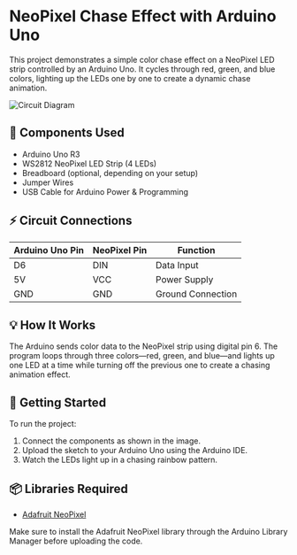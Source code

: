 # NeoPixel Chase Effect with Arduino Uno

This project demonstrates a simple color chase effect on a NeoPixel LED strip controlled by an Arduino Uno. It cycles through red, green, and blue colors, lighting up the LEDs one by one to create a dynamic chase animation.

![Circuit Diagram](/mnt/data/Circuit.png)

## 🧰 Components Used

- Arduino Uno R3  
- WS2812 NeoPixel LED Strip (4 LEDs)  
- Breadboard (optional, depending on your setup)  
- Jumper Wires  
- USB Cable for Arduino Power & Programming

## ⚡ Circuit Connections

| Arduino Uno Pin | NeoPixel Pin | Function         |
|------------------|--------------|------------------|
| D6               | DIN          | Data Input       |
| 5V               | VCC          | Power Supply     |
| GND              | GND          | Ground Connection|

## 💡 How It Works

The Arduino sends color data to the NeoPixel strip using digital pin 6. The program loops through three colors—red, green, and blue—and lights up one LED at a time while turning off the previous one to create a chasing animation effect.

## 🚀 Getting Started

To run the project:

1. Connect the components as shown in the image.
2. Upload the sketch to your Arduino Uno using the Arduino IDE.
3. Watch the LEDs light up in a chasing rainbow pattern.

## 📦 Libraries Required

- [Adafruit NeoPixel](https://github.com/adafruit/Adafruit_NeoPixel)

Make sure to install the Adafruit NeoPixel library through the Arduino Library Manager before uploading the code.

